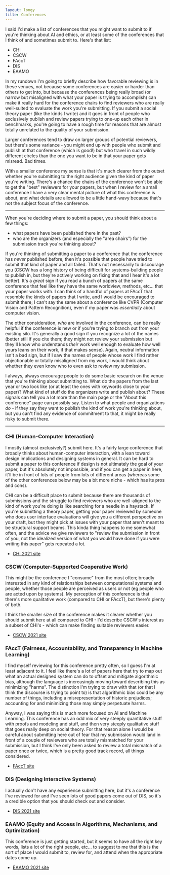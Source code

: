 ```yaml
---
layout: longy
title: Conferences
---
```



I said I'd make a list of conferences that you might want to submit to if you're thinking about AI and ethics, or at least some of the conferences that I think of and sometimes submit to. Here's that list:

- CHI
- CSCW
- FAccT
- DIS
- EAAMO


In my rundown I'm going to briefly describe how favorable reviewing is in these venues, not because some conferences are easier or  harder than others to get into, but because the conferences being really broad (or narrow but misaligned with what your paper is trying to accomplish) can make it really hard for the conference chairs to find reviewers who are really well-suited to evaluate the work you're submitting. If you submit a social theory paper (like the kinds I write) and it goes in front of people who exclusively publish and review papers trying to one-up each other in benchmarks, you're going to have a rough time for reasons that are almost totally unrelated to the quality of your submission.

Larger conferences tend to draw on larger groups of potential reviewers, but there's some variance - you might end up with people who submit and publish at that conference (which is good!) but who travel in such wildly different circles than the one you want to be in that your paper gets misread. Bad times.

With a smaller conference my sense is that it's much clearer from the outset whether you're submitting to the right audience given the kind of paper you're writing. There's a chance the chairs of the conference won't be able to get the "best" reviewers for your papers, but when I review for a small conference I have a very clear mental picture of what this conference is about, and what details are allowed to be a little hand-wavy because that's not the subject focus of the conference.



---

When you're deciding where to submit a paper, you should think about a few things:

- what papers have been published there in the past?
- who are the organizers (and especially the "area chairs") for the submission track you're thinking about?

If you're thinking of submitting a paper to a conference that the conference has *never* published before, then it's possible that people have tried to submit that kind of paper and all failed. That's not necessarily to discourage you (CSCW has a long history of being difficult for systems-building people to publish in, but they're actively working on fixing that and I hear it's a lot better). It's a *great* sign if you read a bunch of papers at the same conference that feel like they have the same worldview, methods, etc... that your paper works with. I can think of a handful of papers at FAccT that resemble the kinds of papers that I write, and I would be encouraged to submit there; I can't say the same about a conference like CVPR (Computer Vision and Pattern Recognition), even if my paper was *essentially* about computer vision.

The other consideration, *who* are involved in the conference, can be really helpful if the conference is new or if you're trying to branch out from your existing silo. It's generally a good sign if you recognize a lot of the names (better still if you cite them; they might not review your submission but they'll know who understands *their* work well enough to evaluate how well yours leans on their work, if that makes sense). Again, neutral information isn't a bad sign, but if I saw the names of people whose work I find rather objectionable or totally misaligned from my work, I would think about whether they even know who to even ask to review my submission.

I always, always encourage people to do some basic research on the venue that you're thinking about submitting to. What do the papers from the last year or two look like (or at least the ones with keywords close to your paper)? What kind of stuff do the organizers write and publish about? These signals can tell you a lot more than the main page or the "About this conference" page can possibly say. Listen to what people and organizations *do* - if they say they want to publish the kind of work you're thinking about, but you can't find any evidence of commitment to that, it might be really risky to submit there.

---


### CHI (Human-Computer Interaction)
I mostly (almost exclusively?) submit here. It's a fairly large conference that broadly thinks about human-computer interaction, with a lean toward design implications and designing systems in general. It can be hard to submit a paper to this conference if design is not ultimately the goal of your paper, but it's absolutely not impossible, and if you can get a paper in here, it'll be in front of lots of people from lots of different areas (whereas some of the other conferences below may be a bit more niche - which has its pros and cons).

CHI can be a difficult place to submit because there are thousands of submissions and the struggle to find reviewers who are well-aligned to the kind of work you're doing is like searching for a needle in a haystack. If you're submitting a theory paper, getting your paper reviewed by someone who does user interface evaluations will give you a different perspective on your draft, but they might pick at issues with your paper that aren't meant to be structural support beams. This kinda thing happens to me somewhat often, and the advice we give reviewers to "review the submission in front of you, not the idealized version of what *you* would have done if you were writing this paper" gets repeated a lot.

- [CHI 2021 site][chi2021]

[chi2021]: https://chi2021.acm.org/

### CSCW (Computer-Supported Cooperative Work)
This might be the conference I "consume" from the most often; broadly interested in any kind of relationships between computational systems and people, whether those people are perceived as users or not (eg people who are acted upon by systems). My perception of this conference is that there's more qualitative work (compared to CHI or FAccT), but there's plenty of both.

I think the smaller size of the conference makes it clearer whether you should submit here at all compared to CHI - I'd describe CSCW's interest as a subset of CHI's - which can make finding suitable reviewers easier.

- [CSCW 2021 site][CSCW2021]

[CSCW2021]: https://cscw.acm.org/2021/

### FAccT (Fairness, Accountability, and Transparency in Machine Learning)
I find myself reviewing for this conference pretty often, so I guess I'm at least adjacent to it. I feel like there's a lot of papers here that try to map out what an actual designed system can do to offset and mitigate algorithmic bias, although the language is increasingly moving toward describing this as minimizing "harms". The distinction I'm trying to draw with that (or that I think the discourse is trying to point to) is that algorithmic bias could be any number of things, including a misrepresentation of historic prejudices; accounting for and minimizing those may simply perpetuate harms.

Anyway, I was saying this is much more focused on AI and Machine Learning. This conference has an odd mix of very steeply quantitative stuff with proofs and modeling and stuff, and then very steeply qualitative stuff that goes really deep on social theory. For that reason alone I would be careful about submitting here out of fear that my submission would land in front of a couple of reviewers who are totally mismatched for your submission, but I think I've only been asked to review a total mismatch of a paper once or twice, which is a pretty good track record, all things considered.

- [FAccT site][FAccTSite]

[FAccTSite]: https://facctconference.org/

### DIS (Designing Interactive Systems)
I actually don't have any experience submitting here, but it's a conference I've reviewed for and I've seen lots of good papers come out of DIS, so it's a credible option that you should check out and consider.

- [DIS 2021 site][DIS2021]

[DIS2021]: https://dis.acm.org/2021/

### EAAMO (Equity and Access in Algorithms, Mechanisms, and Optimization)
This conference is just getting started, but it seems to have all the right key words, lists a lot of the right people, etc... to suggest to me that this is the sort of place I would submit to, review for, and attend when the appropriate dates come up.

- [EAAMO 2021 site][EAAMO2021]

[EAAMO2021]: https://eaamo.org/
